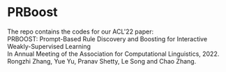# PRBoost
The repo contains the codes for our ACL'22 paper:  
PRBOOST: Prompt-Based Rule Discovery and Boosting for Interactive Weakly-Supervised Learning  
In Annual Meeting of the Association for Computational Linguistics, 2022.  
Rongzhi Zhang, Yue Yu, Pranav Shetty, Le Song and Chao Zhang.
